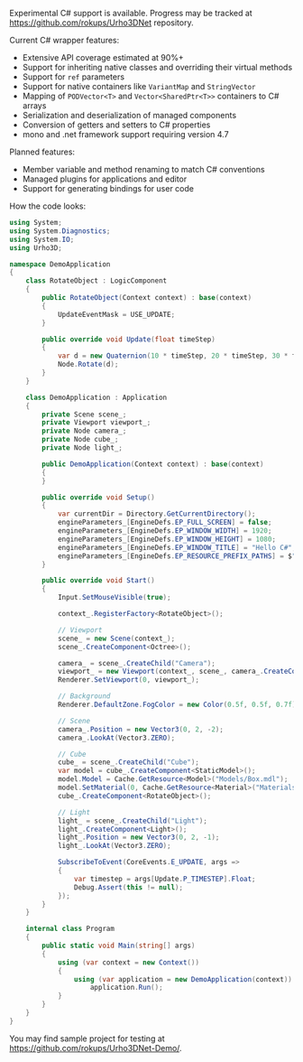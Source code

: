 Experimental C# support is available. Progress may be tracked at https://github.com/rokups/Urho3DNet repository.

Current C# wrapper features:

* Extensive API coverage estimated at 90%+
* Support for inheriting native classes and overriding their virtual methods
* Support for `ref` parameters
* Support for native containers like `VariantMap` and `StringVector`
* Mapping of `PODVector<T>` and `Vector<SharedPtr<T>>` containers to C# arrays
* Serialization and deserialization of managed components
* Conversion of getters and setters to C# properties
* mono and .net framework support requiring version 4.7

Planned features:

* Member variable and method renaming to match C# conventions
* Managed plugins for applications and editor
* Support for generating bindings for user code

How the code looks:

```cs
using System;
using System.Diagnostics;
using System.IO;
using Urho3D;

namespace DemoApplication
{
    class RotateObject : LogicComponent
    {
        public RotateObject(Context context) : base(context)
        {
            UpdateEventMask = USE_UPDATE;
        }

        public override void Update(float timeStep)
        {
            var d = new Quaternion(10 * timeStep, 20 * timeStep, 30 * timeStep);
            Node.Rotate(d);
        }
    }

    class DemoApplication : Application
    {
        private Scene scene_;
        private Viewport viewport_;
        private Node camera_;
        private Node cube_;
        private Node light_;

        public DemoApplication(Context context) : base(context)
        {
        }

        public override void Setup()
        {
            var currentDir = Directory.GetCurrentDirectory();
            engineParameters_[EngineDefs.EP_FULL_SCREEN] = false;
            engineParameters_[EngineDefs.EP_WINDOW_WIDTH] = 1920;
            engineParameters_[EngineDefs.EP_WINDOW_HEIGHT] = 1080;
            engineParameters_[EngineDefs.EP_WINDOW_TITLE] = "Hello C#";
            engineParameters_[EngineDefs.EP_RESOURCE_PREFIX_PATHS] = $"{currentDir};{currentDir}/..";
        }

        public override void Start()
        {
            Input.SetMouseVisible(true);

            context_.RegisterFactory<RotateObject>();

            // Viewport
            scene_ = new Scene(context_);
            scene_.CreateComponent<Octree>();

            camera_ = scene_.CreateChild("Camera");
            viewport_ = new Viewport(context_, scene_, camera_.CreateComponent<Camera>());
            Renderer.SetViewport(0, viewport_);

            // Background
            Renderer.DefaultZone.FogColor = new Color(0.5f, 0.5f, 0.7f);

            // Scene
            camera_.Position = new Vector3(0, 2, -2);
            camera_.LookAt(Vector3.ZERO);

            // Cube
            cube_ = scene_.CreateChild("Cube");
            var model = cube_.CreateComponent<StaticModel>();
            model.Model = Cache.GetResource<Model>("Models/Box.mdl");
            model.SetMaterial(0, Cache.GetResource<Material>("Materials/Stone.xml"));
            cube_.CreateComponent<RotateObject>();

            // Light
            light_ = scene_.CreateChild("Light");
            light_.CreateComponent<Light>();
            light_.Position = new Vector3(0, 2, -1);
            light_.LookAt(Vector3.ZERO);

            SubscribeToEvent(CoreEvents.E_UPDATE, args =>
            {
                var timestep = args[Update.P_TIMESTEP].Float;
                Debug.Assert(this != null);
            });
        }
    }

    internal class Program
    {
        public static void Main(string[] args)
        {
            using (var context = new Context())
            {
                using (var application = new DemoApplication(context))
                    application.Run();
            }
        }
    }
}
```

You may find sample project for testing at https://github.com/rokups/Urho3DNet-Demo/.

